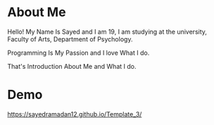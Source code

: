 # About Me
Hello!
My Name Is Sayed and I am 19,
I am studying at the university, Faculty of Arts, Department of Psychology.

Programming Is My Passion and I love What I do.

That's Introduction About Me and What I do.

 # Demo 
 https://sayedramadan12.github.io/Template_3/
